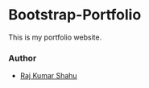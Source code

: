 # Bootstrap-Portfolio

This is my portfolio website.

### Author
- <a href="https://rajkumarshahu.github.io/Bootstrap-Portfolio/" target="_blank">Raj Kumar Shahu</a>